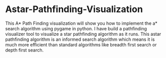 # Astar-Pathfinding-Visualization
This A* Path Finding visualization will show you how to implement the a* search algorithm using pygame in python. I have build a pathfinding visualizer tool to visualize a star pathfinding algorithm as it runs. This astar pathfinding algorithm is an informed search algorithm which means it is much more efficient than standard algorithms like breadth first search or depth first search.
